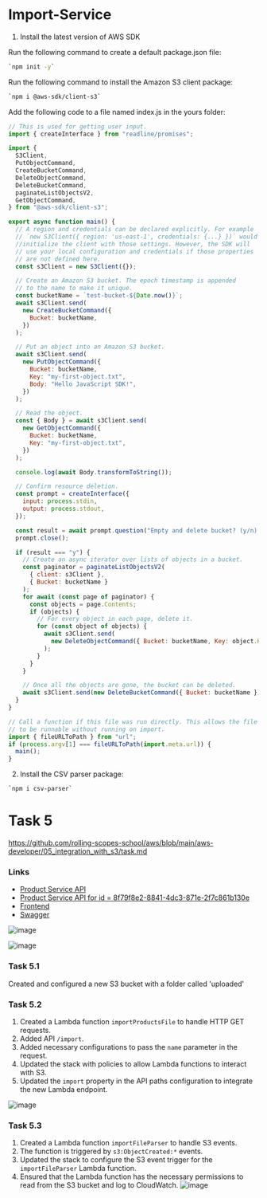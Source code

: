 # Import-Service

1. Install the latest version of AWS SDK

Run the following command to create a default package.json file:

```sh
`npm init -y`
```

Run the following command to install the Amazon S3 client package:

```sh
`npm i @aws-sdk/client-s3`
```

Add the following code to a file named index.js in the yours folder:

```js
// This is used for getting user input.
import { createInterface } from "readline/promises";

import {
  S3Client,
  PutObjectCommand,
  CreateBucketCommand,
  DeleteObjectCommand,
  DeleteBucketCommand,
  paginateListObjectsV2,
  GetObjectCommand,
} from "@aws-sdk/client-s3";

export async function main() {
  // A region and credentials can be declared explicitly. For example
  // `new S3Client({ region: 'us-east-1', credentials: {...} })` would
  //initialize the client with those settings. However, the SDK will
  // use your local configuration and credentials if those properties
  // are not defined here.
  const s3Client = new S3Client({});

  // Create an Amazon S3 bucket. The epoch timestamp is appended
  // to the name to make it unique.
  const bucketName = `test-bucket-${Date.now()}`;
  await s3Client.send(
    new CreateBucketCommand({
      Bucket: bucketName,
    })
  );

  // Put an object into an Amazon S3 bucket.
  await s3Client.send(
    new PutObjectCommand({
      Bucket: bucketName,
      Key: "my-first-object.txt",
      Body: "Hello JavaScript SDK!",
    })
  );

  // Read the object.
  const { Body } = await s3Client.send(
    new GetObjectCommand({
      Bucket: bucketName,
      Key: "my-first-object.txt",
    })
  );

  console.log(await Body.transformToString());

  // Confirm resource deletion.
  const prompt = createInterface({
    input: process.stdin,
    output: process.stdout,
  });

  const result = await prompt.question("Empty and delete bucket? (y/n) ");
  prompt.close();

  if (result === "y") {
    // Create an async iterator over lists of objects in a bucket.
    const paginator = paginateListObjectsV2(
      { client: s3Client },
      { Bucket: bucketName }
    );
    for await (const page of paginator) {
      const objects = page.Contents;
      if (objects) {
        // For every object in each page, delete it.
        for (const object of objects) {
          await s3Client.send(
            new DeleteObjectCommand({ Bucket: bucketName, Key: object.Key })
          );
        }
      }
    }

    // Once all the objects are gone, the bucket can be deleted.
    await s3Client.send(new DeleteBucketCommand({ Bucket: bucketName }));
  }
}

// Call a function if this file was run directly. This allows the file
// to be runnable without running on import.
import { fileURLToPath } from "url";
if (process.argv[1] === fileURLToPath(import.meta.url)) {
  main();
}
```

2. Install the CSV parser package:

```sh
`npm i csv-parser`
```

# Task 5
https://github.com/rolling-scopes-school/aws/blob/main/aws-developer/05_integration_with_s3/task.md

### Links
- [Product Service API](https://dapdmi8g8h.execute-api.us-east-1.amazonaws.com/prod/products)
- [Product Service API for id = 8f79f8e2-8841-4dc3-871e-2f7c861b130e](https://dapdmi8g8h.execute-api.us-east-1.amazonaws.com/prod/products/8f79f8e2-8841-4dc3-871e-2f7c861b130e)
- [Frontend](https://d3oeh93tzbcw2m.cloudfront.net/)
- [Swagger](http://localhost:3000/api-docs)

![image](https://github.com/Tati-Moon/nodejs-aws-shop-react/assets/170366343/5362f40a-93b6-4f27-9c99-7d1cb49b803e)

![image](https://github.com/Tati-Moon/nodejs-aws-shop-react/assets/170366343/0b451010-b5b7-46c1-8b9f-6bf71f13363e)

### Task 5.1
Created and configured a new S3 bucket with a folder called 'uploaded'

### Task 5.2
1. Created a Lambda function `importProductsFile` to handle HTTP GET requests.
2. Added API `/import`.
3. Added necessary configurations to pass the `name` parameter in the request.
4. Updated the stack with policies to allow Lambda functions to interact with S3.
5. Updated the `import` property in the API paths configuration to integrate the new Lambda endpoint.

![image](https://github.com/Tati-Moon/nodejs-aws-shop-react/assets/170366343/bd1dec60-fc48-4268-a77a-c2b31f766340)

### Task 5.3
1. Created a Lambda function `importFileParser` to handle S3 events.
2. The function is triggered by `s3:ObjectCreated:*` events.
3. Updated the stack to configure the S3 event trigger for the `importFileParser` Lambda function.
4. Ensured that the Lambda function has the necessary permissions to read from the S3 bucket and log to CloudWatch.
![image](https://github.com/Tati-Moon/nodejs-aws-shop-react/assets/170366343/c5107f0b-aeae-414b-92f3-23c223d914de)
